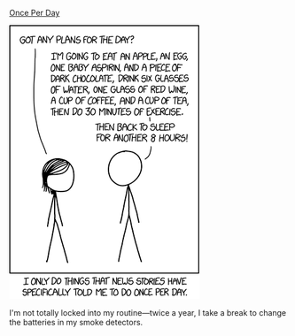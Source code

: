 [Once Per Day](https://xkcd.com/1853)

![Once Per Day](./random_comic.png)

I'm not totally locked into my routine—twice a year, I take a break to change the batteries in my smoke detectors.

